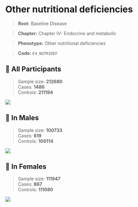 # Other nutritional deficiencies

> **Root:** Baseline Disease  

> **Chapter:** Chapter IV- Endocrine and metabolic  

> **Phenotype:** Other nutritional deficiencies  

> **Code:** `E4_NUTRIDEF`

## 🧪 All Participants  
> Sample size: **212680**  
> Cases: **1486**  
> Controls: **211194**
<img src="/Disease/Figures/ALL/Baseline/E4_NUTRIDEF.png"/>
<CsvTable src="/public/Disease/Data/ALL/Baseline/LG_E4_NUTRIDEF.csv" label="🔍 View full results" />

## 👨 In Males  
> Sample size: **100733**  
> Cases: **619**  
> Controls: **100114**
<img src="/Disease/Figures/Male/Baseline/E4_NUTRIDEF.png"/>
<CsvTable src="/public/Disease/Data/Male/Baseline/LG_E4_NUTRIDEF.csv" label="🔍 View full results" />

## 👩 In Females  
> Sample size: **111947**  
> Cases: **867**  
> Controls: **111080**
<img src="/Disease/Figures/Female/Baseline/E4_NUTRIDEF.png"/>
<CsvTable src="/public/Disease/Data/Female/Baseline/LG_E4_NUTRIDEF.csv" label="🔍 View full results" />
